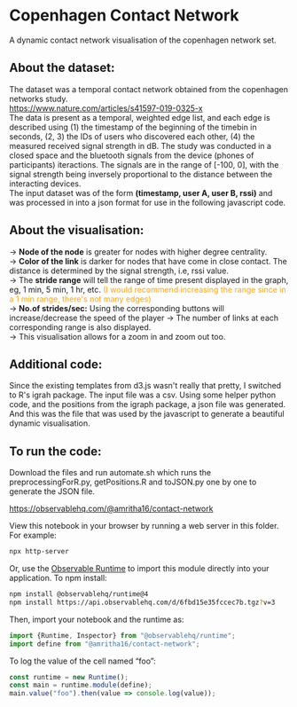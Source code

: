 # Copenhagen Contact Network

A dynamic contact network visualisation of the copenhagen network set.

## About the dataset: <br>
The dataset was a temporal contact network obtained from the copenhagen networks study.<br> https://www.nature.com/articles/s41597-019-0325-x <br>
The data is present as a temporal, weighted edge list, and each edge is described using (1) the timestamp of the beginning of the timebin in seconds, (2, 3) the IDs of users who discovered each other, (4) the measured received signal strength in dB. The study was conducted in a closed space and the bluetooth signals from the device (phones of participants) iteractions. The signals are in the range of [-100, 0], with the signal strength being inversely proportional to the distance between the interacting devices.<br>
The input dataset was of the form **(timestamp, user A, user B, rssi)** and was processed in into a json format for use in the following javascript code.

## About the visualisation: <br>
-> **Node of the node** is greater for nodes with higher degree centrality.<br>
-> **Color of the link** is darker for nodes that have come in close contact. The distance is determined by the signal strength, i.e, rssi value. <br>
-> The **stride range** will tell the range of time present displayed in the graph, eg, 1 min, 5 min, 1 hr, etc. <span style="color:orange">(I would recommend increasing the range since in a 1 min range, there's not many edges)</span><br>
-> **No.of strides/sec:** Using the corresponding buttons will increase/decrease the speed of the player
-> The number of links at each corresponding range is also displayed.<br>
-> This visualisation allows for a zoom in and zoom out too. <br>

## Additional code:
Since the existing templates from d3.js wasn't really that pretty, I switched to R's igrah package. The input file was a csv. Using some helper python code, and the positions from the igraph package, a json file was generated. And this was the file that was used by the javascript to generate a beautiful dynamic visualisation.<br>

## To run the code:

Download the files and run automate.sh which runs the preprocessingForR.py, getPositions.R and toJSON.py one by one to generate the JSON file.

https://observablehq.com/@amritha16/contact-network

View this notebook in your browser by running a web server in this folder. For
example:

~~~sh
npx http-server
~~~

Or, use the [Observable Runtime](https://github.com/observablehq/runtime) to
import this module directly into your application. To npm install:

~~~sh
npm install @observablehq/runtime@4
npm install https://api.observablehq.com/d/6fbd15e35fccec7b.tgz?v=3
~~~

Then, import your notebook and the runtime as:

~~~js
import {Runtime, Inspector} from "@observablehq/runtime";
import define from "@amritha16/contact-network";
~~~

To log the value of the cell named “foo”:

~~~js
const runtime = new Runtime();
const main = runtime.module(define);
main.value("foo").then(value => console.log(value));
~~~
